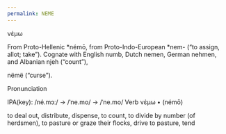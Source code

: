 ```yaml
---
permalink: NEME
---
```


νέμω


From Proto-Hellenic *némō, from Proto-Indo-European *nem- (“to assign, allot; take”). 
Cognate with English numb, 
Dutch nemen, German nehmen, and Albanian njeh (“count”), 

nëmë (“curse”).

Pronunciation
 
IPA(key): /né.mɔː/ → /ˈne.mo/ → /ˈne.mo/
Verb
νέμω • (némō)

to deal out, distribute, dispense, to count, to divide by number
(of herdsmen), to pasture or graze their flocks, drive to pasture, tend